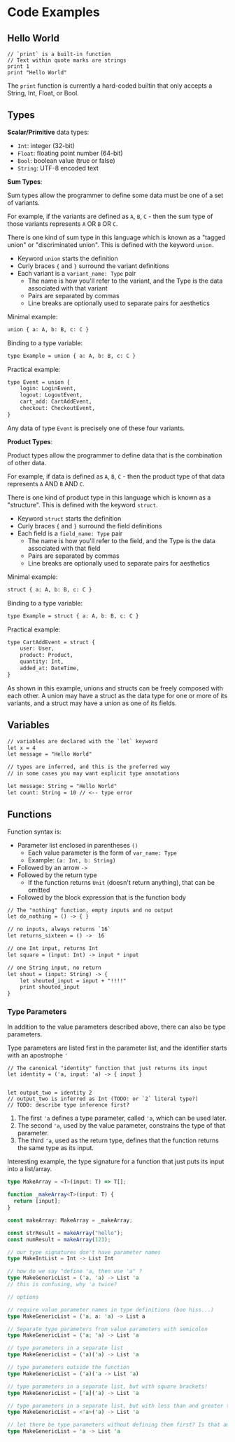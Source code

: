 # Code Examples

## Hello World

```
// `print` is a built-in function
// Text within quote marks are strings
print 1
print "Hello World"
```

The `print` function is currently a hard-coded builtin that only accepts a String, Int, Float, or Bool.

## Types

**Scalar/Primitive** data types:

- `Int`: integer (32-bit)
- `Float`: floating point number (64-bit)
- `Bool`: boolean value (true or false)
- `String`: UTF-8 encoded text

**Sum Types**:

Sum types allow the programmer to define some data must be one of a set of variants.

For example, if the variants are defined as `A`, `B`, `C` - then the sum type of those variants represents `A` OR `B` OR `C`.

There is one kind of sum type in this language which is known as a "tagged union" or "discriminated union". This is defined with the keyword `union`.

- Keyword `union` starts the definition
- Curly braces `{` and `}` surround the variant definitions
- Each variant is a `variant_name: Type` pair
  - The name is how you'll refer to the variant, and the Type is the data associated with that variant
  - Pairs are separated by commas
  - Line breaks are optionally used to separate pairs for aesthetics

Minimal example:

```txt
union { a: A, b: B, c: C }
```

Binding to a type variable:

```txt
type Example = union { a: A, b: B, c: C }
```

Practical example:

```txt
type Event = union {
    login: LoginEvent,
    logout: LogoutEvent,
    cart_add: CartAddEvent,
    checkout: CheckoutEvent,
}
```

Any data of type `Event` is precisely one of these four variants.

**Product Types**:

Product types allow the programmer to define data that is the combination of other data.

For example, if data is defined as `A`, `B`, `C` - then the product type of that data represents `A` AND `B` AND `C`.

There is one kind of product type in this language which is known as a "structure". This is defined with the keyword `struct`.

- Keyword `struct` starts the definition
- Curly braces `{` and `}` surround the field definitions
- Each field is a `field_name: Type` pair
  - The name is how you'll refer to the field, and the Type is the data associated with that field
  - Pairs are separated by commas
  - Line breaks are optionally used to separate pairs for aesthetics

Minimal example:

```txt
struct { a: A, b: B, c: C }
```

Binding to a type variable:

```txt
type Example = struct { a: A, b: B, c: C }
```

Practical example:

```txt
type CartAddEvent = struct {
    user: User,
    product: Product,
    quantity: Int,
    added_at: DateTime,
}
```

As shown in this example, unions and structs can be freely composed with each other. A union may have a struct as the data type for one or more of its variants, and a struct may have a union as one of its fields.

## Variables

```txt
// variables are declared with the `let` keyword
let x = 4
let message = "Hello World"

// types are inferred, and this is the preferred way
// in some cases you may want explicit type annotations

let message: String = "Hello World"
let count: String = 10 // <-- type error
```

## Functions

Function syntax is:

- Parameter list enclosed in parentheses `()`
  - Each value parameter is the form of `var_name: Type`
  - Example: `(a: Int, b: String)`
- Followed by an arrow `->`
- Followed by the return type
  - If the function returns `Unit` (doesn't return anything), that can be omitted
- Followed by the block expression that is the function body

```txt
// The "nothing" function, empty inputs and no output
let do_nothing = () -> { }

// no inputs, always returns `16`
let returns_sixteen = () ->  16

// one Int input, returns Int
let square = (input: Int) -> input * input

// one String input, no return
let shout = (input: String) -> {
    let shouted_input = input + "!!!!"
    print shouted_input
}
```

### Type Parameters

In addition to the value parameters described above, there can also be type parameters.

Type parameters are listed first in the parameter list, and the identifier starts with an apostrophe `'`

```
// The canonical "identity" function that just returns its input
let identity = ('a, input: 'a) -> { input }


let output_two = identity 2
// output_two is inferred as Int (TODO: or `2` literal type?)
// TODO: describe type inference first?
```

1. The first `'a` defines a type parameter, called `'a`, which can be used later.
2. The second `'a`, used by the value parameter, constrains the type of that parameter.
3. The third `'a`, used as the return type, defines that the function returns the same type as its input.

Interesting example, the type signature for a function that just puts its input into a list/array.

```ts
type MakeArray = <T>(input: T) => T[];

function _makeArray<T>(input: T) {
  return [input];
}

const makeArray: MakeArray = _makeArray;

const strResult = makeArray("hello");
const numResult = makeArray(123);
```

```rs
// our type signatures don't have parameter names
type MakeIntList = Int -> List Int

// how do we say "define 'a, then use 'a" ?
type MakeGenericList = ('a, 'a) -> List 'a
// this is confusing, why 'a twice?

// options

// require value parameter names in type definitions (boo hiss...)
type MakeGenericList = ('a, a: 'a) -> List a

// Separate type parameters from value parameters with semicolon
type MakeGenericList = ('a; 'a) -> List 'a

// type parameters in a separate list
type MakeGenericList = ('a)('a) -> List 'a

// type parameters outside the function
type MakeGenericList = ('a)('a -> List 'a)

// type parameters in a separate list, but with square brackets!
type MakeGenericList = ['a]('a) -> List 'a

// type parameters in a separate list, but with less than and greater than operators!
type MakeGenericList = <'a>('a) -> List 'a

// let there be type parameters without defining them first? Is that ambiguous?
type MakeGenericList = 'a -> List 'a
```
